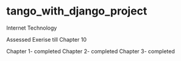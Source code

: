# tango_with_django_project
Internet Technology

Assessed Exerise till Chapter 10

Chapter 1- completed
Chapter 2- completed
Chapter 3- completed
